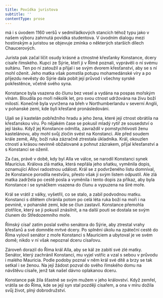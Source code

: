 ```yaml
---
title: Povídka juristova
subtitle: ''
contentType: prose
---
```


<section>

má i s úvodem 1160 veršů v sedmiřádkových stancích téhož typu jako v našem výboru zahrnutá povídka studentova. V úvodním dialogu mezi hostinským a juristou se objevuje zmínka o některých starších dílech Chaucerových.

</section>

<section>

Jurista pak začal líčit osudy krásné a ctnostné křesťanky Konstance, dcery císaře římského. Kupci ze Sýrie, kteří ji v Římě poznali, vyprávěli o ní svému sultánu. Ten po ní zatoužil a přijal i se svým dvorem křesťanství, aby se s ní mohl oženit. Jeho matka však pomstila potupu mohamedánské víry a po příjezdu nevěsty do Sýrie dala pobít její průvod i všechny syrské pokřestěnce, včetně svého syna.

Konstance byla vsazena do člunu bez vesel a vydána na pospas mořským vlnám. Bloudila po moři několik let, pro svou ctnost udržována na živu boží milostí. Konečně byla vyvržena na břeh v Northumberlandu v severní Anglii, v pohanské zemi, kde byli křesťané pronásledováni.

Ujali se jí kastelán pobřežního hradu a jeho žena, které její ctnost obrátila na křesťanskou víru. Po nějakém čase se pokusil mladý rytíř ze sousedství o její lásku. Když jej Konstance odmítla, zavraždil v pomstychtivosti ženu kastelánovu, aby mohl svůj zločin svést na Konstanci. Ale před soudem krále země, Ally, boží ruka zázračně ztrestala úkladníka. Král, okouzlen ctností a krásou nevinně obžalované a pohnut zázrakem, přijal křesťanství a s Konstancí se oženil.

Za čas, právě v době, kdy byl Alla ve válce, se narodil Konstanci synek Mauricius. Králova zlá matka, která nepřála jeho sňatku, vyměnila dopis, oznamující Allovi radostnou událost. Král se z podvrženého listu domníval, že Konstance porodila nestvůru, přesto však jí svým listem odpustil. Ale zlá matka zadržela po cestě posla a vyměnila i tento dopis za příkaz, aby byla Konstance i se synáčkem vsazena do člunu a vypuzena na širé moře.

Král se vrátil z války, vyšetřil, co se stalo, a zabil podvodnou matku. Konstanci s dítětem chránila potom po celá léta ruka boží na moři i na pevnině, v pohanské zemi, kde se člun zastavil. Konstance přemohla zlotřilce, který se ji pokusil znásilnit, a na další pouti se dostala se svým člunem do Středozemního moře.

Římský císař zatím poslal svého senátora do Sýrie, aby ztrestal vrahy křesťanů a své domněle mrtvé dcery. Po splnění úkolu na zpáteční cestě do Říma vylovil senátor z moře Konstanci s Mauriciem a ubytoval je ve svém domě; nikdo v ní však nepoznal dceru císařovu.

Zároveň dorazil do Říma král Alla, aby se kál ze zabití své zlé matky. Senátor, který zachránil Konstanci, mu vyjel vstříc a vzal s sebou v průvodu i malého Mauricia. Podle podoby poznal v něm král své dítě a brzy se tak setkal i se ženou. Na její žádost pozval do svého římského domu na návštěvu císaře, jenž tak našel dávno oplakanou dceru.

Konstance pak žila šťastně se svým mužem v jeho království. Když zemřel, vrátila se do Říma, kde se její syn stal později císařem, a ona v míru dožila svůj život, plný dobrodružství.

</section>

[^1]: Láska vítězí nade vším. _Pozn. překl._

[^2]: Je otázka, kterého ustanovení práva použít. Fráze, kterou půhončí nejčastěji slyšel při soudních přelíčeních. _Pozn. překl._

[^3]: Požehnejte – častý výkřik vyjadřující překvapení nebo hrůzu a přivolávající požehnání svatých ochránců. _Pozn. překl._

[^4]: Jed. _Pozn. překl._

[^5]: Do tvých rukou (se odevzdáváme, Pane) – z lat. modlitby. _Pozn. překl._

[^6]: Kdo tam? _Pozn. překl._

[^7]: Živitelko vykupitelov – označení matky Ježíšovy. _Pozn. překl._

[^8]: Probůh. _Pozn. překl._

[^9]: Na počátku (bylo slovo). Úvodní věta biblického evangelia sv. Jana. _Pozn. překl._

[^10]: Žena je mužova zkáza. Chaucer ve svém smyslu pro humor nechá Kokrháče překládat tento výrok právě opačně. _Pozn. překl._

[^11]: Kořen všeho zla je chtíč. _Pozn. překl._

[^12]: Mnohokrát děkuji. _Pozn. překl._

[^13]: Jako přednášející profesor, tedy zasvěceně. _Pozn. překl._

[^14]: Ty, který s otcem (Bohem a Duchem svátým žiješ a kraluješ jako Bůh po všechna století. Amen.). Začátek latinské žehnací formule. _Pozn. překl._

[^15]: Bůh s tímto domem – pozdrav. _Pozn. překl._

[^16]: Pravím vám bez pochyby. _Pozn. překl._

[^17]: Vyneslo srdce mé (slovo dobré) – latinská slovní hříčka, začátek pětačtyřicátého biblického žalmu, současně eructare znamená „říhati“. _Pozn. překl._

[^18]: Vyhovím, zalíbím se. Podle prvního slova biblického žalmu a křesťanského hymnu. _Pozn. překl._

[^19]: Vysvětlování neznámého pojmu ještě méně známým. _Pozn. překl._

[^20]: Doslov je obsažen v knižním vydání titulu, vzhledem k licenčním omezením nemohl být převzat do e-knihy. _Pozn. red._

[^21]: V zájmu srozumitelnosti textu a současně plynulosti četby jsou vysvětlivky cizojazyčných (většinou latinských) výrazů připojeny přímo k místu použití těchto slov či úsloví. _Pozn. red._
